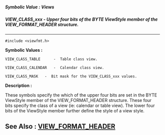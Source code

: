 ##### Symbolic Value : Views
##### VIEW_CLASS_xxx - Upper four bits of the BYTE ViewStyle member of the VIEW_FORMAT_HEADER structure.
---
```
#include <viewfmt.h>
```

**Symbolic Values :**

	VIEW_CLASS_TABLE	  -  Table class view.

	VIEW_CLASS_CALENDAR	  -  Calendar class view.

	VIEW_CLASS_MASK	  -  Bit mask for the VIEW_CLASS_xxx values.


**Description :**

These symbols specify the which of the upper four bits are set in the BYTE ViewStyle member of the VIEW_FORMAT_HEADER structure.  These four bits specify the class of a view (ie:  calendar or table view).  The lower four bits of the ViewStyle member further define the style of a view style.


**See Also :**
[VIEW_FORMAT_HEADER](/domino-c-api-docs/reference/Data/VIEW_FORMAT_HEADER)
---
